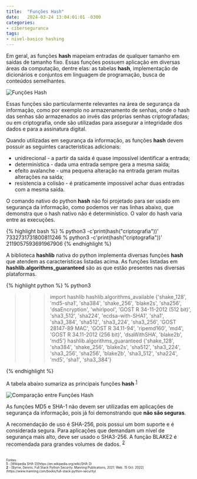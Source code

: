 ```yaml
---
title:  "Funções Hash"
date:   2024-03-24 13:04:01:01 -0300
categories: 
- ciberseguranca
tags: 
- nivel-basico hashing
---
```


Em geral, as funções **hash** mapeiam entradas de qualquer tamanho em saídas de tamanho fixo. Essas funções possuem aplicação em diversas áreas da computação, dentre elas: as tabelas **hash**, implementação de dicionários e conjuntos em linguagem de programação, busca de conteúdos semelhantes.

![Funções Hash](/blog/assets/images/hash_function.jpeg)

Essas funções são particularmente relevantes na área de segurança da informação, como por exemplo no armazenamento de senhas, onde o hash das senhas são armazenados ao invés das próprias senhas criptografadas; ou em criptografia, onde são utilizadas para assegurar a integridade dos dados e para a assinatura digital. 

Quando utilizadas em segurança da informação, as funções **hash** devem possuir as seguintes características adicionais:
- unidirecional - a partir da saída é quase impossível identificar a entrada; 
- determinística - dada uma entrada sempre gera a mesma saída;
- efeito avalanche - uma pequena alteração na entrada geram muitas alterações na saída;
- resistencia a colisão - é praticamente impossivel achar duas entradas com a mesma saída.

O comando nativo do python **hash** não foi projetado para ser usado em segurança da informação, como podemos ver nas linhas abaixo, que demonstra que o hash nativo não é determinístico. O valor do hash varia entre as execuções.

{% highlight bash %}
% python3 -c'print(hash("criptografia"))'
7332731731800811246
% python3 -c'print(hash("criptografia"))'
2119057593691967906 
{% endhighlight %}

A biblioteca **hashlib** nativa do python implementa diversas funções **hash** que atendem as características listadas acima. As funções listadas em **hashlib.algorithms_guaranteed** são as que estão presentes nas diversas plataformas.

{% highlight python %}
% python3
>>> import hashlib
>>> hashlib.algorithms_available
{'shake_128', 'md5-sha1', 'sha384', 'shake_256', 'blake2s', 'sha256', 'dsaEncryption', 'whirlpool', 'GOST R 34-11-2012 (512 bit)', 'sha3_512', 'sha224', 'ecdsa-with-SHA1', 'sha1', 'sha3_384', 'sha512', 'sha3_224', 'sha3_256', 'GOST 28147-89 MAC', 'GOST R 34.11-94', 'ripemd160', 'md4', 'GOST R 34.11-2012 (256 bit)', 'dsaWithSHA', 'blake2b', 'md5'}
>>> hashlib.algorithms_guaranteed
{'shake_128', 'sha384', 'shake_256', 'blake2s', 'sha512', 'sha3_224', 'sha3_256', 'sha256', 'blake2b', 'sha3_512', 'sha224', 'md5', 'sha1', 'sha3_384'}
>>> 
{% endhighlight %}

A tabela abaixo sumariza as principais funções **hash** <sup id="a1">[1](#f1)</sup>

![Comparação entre Funções Hash](/blog/assets/images/Comparacao_Hash_Functions.png) 

As funções MD5 e SHA-1 não devem ser utilizadas em aplicações de segurança da informação, pois já foi demonstrando que **não são seguras**. 

A recomendação de uso é SHA-256, pois possui um bom suporte e é considerada segura. Para aplicações que demandam um nível de segurança mais alto, deve ser usado o SHA3-256. A função BLAKE2 é recomendada para grandes volumes de dados.  <sup id="a2">[2](#f2)</sup>

<br>
<span style="font-size: 0.6em;">Fontes:<br>
<b id="f1">1</b> - [Wikipedia SHA-3](https://en.wikipedia.org/wiki/SHA-3)<br>
<b id="f2">2</b> - [Byrne, Dennis. Full Stack Python Security. Manning Publications, 2021. Web. 15 Oct. 2022](https://www.manning.com/books/full-stack-python-security)<span>